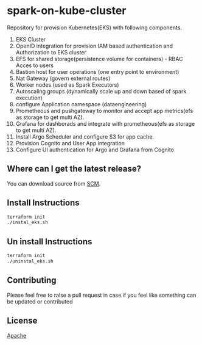 # spark-on-kube-cluster

Repository for provision Kubernetes(EKS) with following components.

1. EKS Cluster
2. OpenID integration for provision IAM based authentication and Authorization to EKS cluster
3. EFS for shared storage(persistence volume for containers) - RBAC Acces to users 
4. Bastion host for user operations (one entry point to environment)
5. Nat Gateway (govern external routes)
6. Worker nodes (used as Spark Executors)
7. Autoscaling groups (dynamically scale up and down based of spark execution)
8. configure Application namespace (dataengineering)
9. Prometheous and pushgateway to monitor and accept app metrics(efs as storage to get multi AZ).
10. Grafana for dashborads and integrate with prometheous(efs as storage to get multi AZ).
11. Install Argo Scheduler and configure S3 for app cache.
12. Provision Cognito and User App integration
13. Configure UI authentication for Argo and Grafana from Cognito

Where can I get the latest release?
-----------------------------------
You can download source from [SCM](https://github.com/bkosaraju/spark-on-kube-cluster).

## Install Instructions 

```bash
terraform init
./instal_eks.sh 
```

## Un install Instructions


```bash
terraform init
./uninstal_eks.sh 
```

## Contributing
Please feel free to raise a pull request in case if you feel like something can be updated or contributed

## License
[Apache](http://www.apache.org/licenses/LICENSE-2.0.txt)